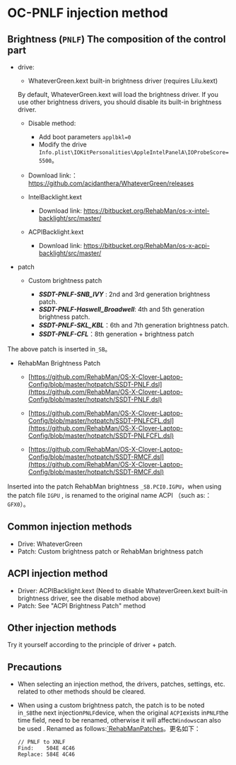 # OC-PNLF injection method

## Brightness (`PNLF`) The composition of the control part

- drive:

  - WhateverGreen.kext built-in brightness driver (requires Lilu.kext)

   By default, WhateverGreen.kext will load the brightness driver. If you use other brightness drivers, you should disable its built-in brightness driver.

    - Disable method:

      - Add boot parameters `applbkl=0`
      - Modify the drive `Info.plist\IOKitPersonalities\AppleIntelPanelA\IOProbeScore=5500`。

    - Download link:：<https://github.com/acidanthera/WhateverGreen/releases>

  - IntelBacklight.kext
  
    - Download link: <https://bitbucket.org/RehabMan/os-x-intel-backlight/src/master/>
  
  - ACPIBacklight.kext
  
    - Download link: <https://bitbucket.org/RehabMan/os-x-acpi-backlight/src/master/>
  
- patch

  - Custom brightness patch

    - ***SSDT-PNLF-SNB_IVY*** : 2nd and 3rd generation brightness patch.
    - ***SSDT-PNLF-Haswell_Broadwell***: 4th and 5th generation brightness patch.
    - ***SSDT-PNLF-SKL_KBL***：6th and 7th generation brightness patch.
    - ***SSDT-PNLF-CFL***：8th generation + brightness patch

The above patch is inserted in`_SB`。

  - RehabMan Brightness Patch
  
    - [https://github.com/RehabMan/OS-X-Clover-Laptop-Config/blob/master/hotpatch/SSDT-PNLF.dsl](https://github.com/RehabMan/OS-X-Clover-Laptop-Config/blob/master/hotpatch/SSDT-PNLF.dsl)
  
    - [https://github.com/RehabMan/OS-X-Clover-Laptop-Config/blob/master/hotpatch/SSDT-PNLFCFL.dsl](https://github.com/RehabMan/OS-X-Clover-Laptop-Config/blob/master/hotpatch/SSDT-PNLFCFL.dsl)
  
    - [https://github.com/RehabMan/OS-X-Clover-Laptop-Config/blob/master/hotpatch/SSDT-RMCF.dsl](https://github.com/RehabMan/OS-X-Clover-Laptop-Config/blob/master/hotpatch/SSDT-RMCF.dsl)
  
  Inserted into the patch RehabMan brightness  `_SB.PCI0.IGPU`，when using the patch file `IGPU` , is renamed to the original name ACPI （such as:：`GFX0`）。

## Common injection methods

- Drive: WhateverGreen
- Patch: Custom brightness patch or RehabMan brightness patch

## ACPI injection method

- Driver: ACPIBacklight.kext (Need to disable WhateverGreen.kext built-in brightness driver, see the disable method above)
- Patch: See "ACPI Brightness Patch" method

## Other injection methods

Try it yourself according to the principle of driver + patch.

## Precautions

- When selecting an injection method, the drivers, patches, settings, etc. related to other methods should be cleared.

- When using a custom brightness patch, the patch is to be noted in`_SB`the next injection`PNLF`device, when the original  `ACPI`exists in`PNLF`the time field, need to be renamed, otherwise it will affect`Windows`can also be used . Renamed as follows:[`RehabManPatches](https://github.com/RehabMan/OS-X-Clover-Laptop-Config/tree/master/hotpatch)。更名如下：

  ```text
  // PNLF to XNLF
  Find:    504E 4C46
  Replace: 584E 4C46
  ```
